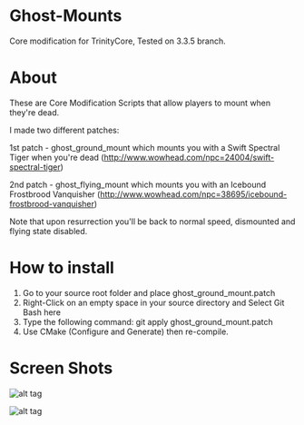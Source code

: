 # Ghost-Mounts
Core modification for TrinityCore, Tested on 3.3.5 branch.

# About
These are Core Modification Scripts that allow players to mount when they're dead.

I made two different patches:

1st patch - ghost_ground_mount which mounts you with a Swift Spectral Tiger when you're dead (http://www.wowhead.com/npc=24004/swift-spectral-tiger)

2nd patch - ghost_flying_mount which mounts you with an Icebound Frostbrood Vanquisher (http://www.wowhead.com/npc=38695/icebound-frostbrood-vanquisher)

Note that upon resurrection you'll be back to normal speed, dismounted and flying state disabled.

# How to install
1. Go to your source root folder and place ghost_ground_mount.patch
2. Right-Click on an empty space in your source directory and Select Git Bash here
3. Type the following command: git apply ghost_ground_mount.patch
4. Use CMake (Configure and Generate) then re-compile.

# Screen Shots
![alt tag](http://s12.postimg.org/kum7qysot/ghost_ground_mount.jpg)

![alt tag](http://s18.postimg.org/46mky5nnd/ghost_flying_mount.jpg)
